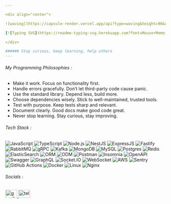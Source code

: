 ```yaml
---

<div align="center">

![waving](https://capsule-render.vercel.app/api?type=waving&height=90&color=gradient)

[![Typing SVG](https://readme-typing-svg.herokuapp.com?font=Mouse+Memoirs&size=65&pause=500&color=cd9106&vCenter=true&width=700&height=70&lines=Alireza+Mousavi;a+Software+Engineer)](https://git.io/typing-svg)

</div>

###### Stay curious, keep learning, help others
---
```


###### My Programming Philosophies :

- Make it work. Focus on functionality first.
- Handle errors gracefully. Don’t let third-party code cause panic.
- Use the standard library. Depend less, build more.
- Choose dependencies wisely. Stick to well-maintained, trusted tools.
- Test with purpose. Keep tests sharp and relevant.
- Document clearly. Good docs make good code great.
- Never stop learning. Stay curious, stay improving.

###### Tech Stack :

![JavaScript](https://img.shields.io/badge/javascript-%23F7DF1E.svg?style=for-the-badge&logo=javascript&logoColor=black)
![TypeScript](https://img.shields.io/badge/typescript-%23007ACC.svg?style=for-the-badge&logo=typescript&logoColor=white)
![Node.js](https://img.shields.io/badge/node.js-%236DA55F.svg?style=for-the-badge&logo=node.js&logoColor=white)
![NestJS](https://img.shields.io/badge/nestjs-%23E0234E.svg?style=for-the-badge&logo=nestjs&logoColor=white)
![ExpressJS](https://img.shields.io/badge/express.js-%23000000.svg?style=for-the-badge&logo=express&logoColor=white)
![Fastify](https://img.shields.io/badge/fastify-%23000000.svg?style=for-the-badge&logo=fastify&logoColor=white)
![RabbitMQ](https://img.shields.io/badge/rabbitmq-%23FF6600.svg?style=for-the-badge&logo=rabbitmq&logoColor=white)
![gRPC](https://img.shields.io/badge/grpc-%2300C4B4.svg?style=for-the-badge&logo=grpc&logoColor=white)
![Kafka](https://img.shields.io/badge/kafka-%23231F20.svg?style=for-the-badge&logo=apachekafka&logoColor=white)
![MongoDB](https://img.shields.io/badge/mongodb-%234EA94B.svg?style=for-the-badge&logo=mongodb&logoColor=white)
![MySQL](https://img.shields.io/badge/mysql-%234479A1.svg?style=for-the-badge&logo=mysql&logoColor=white)
![Postgres](https://img.shields.io/badge/postgres-%23316192.svg?style=for-the-badge&logo=postgresql&logoColor=white)
![Redis](https://img.shields.io/badge/redis-%23DD0031.svg?style=for-the-badge&logo=redis&logoColor=white)
![ElasticSearch](https://img.shields.io/badge/elasticsearch-%23005571.svg?style=for-the-badge&logo=elasticsearch&logoColor=white)
![ORM](https://img.shields.io/badge/ORM-%23007ACC.svg?style=for-the-badge)
![ODM](https://img.shields.io/badge/ODM-%23007ACC.svg?style=for-the-badge)
![Postman](https://img.shields.io/badge/postman-%23FF6C37.svg?style=for-the-badge&logo=postman&logoColor=white)
![Insomnia](https://img.shields.io/badge/insomnia-%234000BF.svg?style=for-the-badge&logo=insomnia&logoColor=white)
![OpenAPI](https://img.shields.io/badge/openapi-%236BA539.svg?style=for-the-badge&logo=openapiinitiative&logoColor=white)
![Swagger](https://img.shields.io/badge/swagger-%23Clojure.svg?style=for-the-badge&logo=swagger&logoColor=white)
![GraphQL](https://img.shields.io/badge/graphql-%23E10098.svg?style=for-the-badge&logo=graphql&logoColor=white)
![Socket.IO](https://img.shields.io/badge/socket.io-%23010101.svg?style=for-the-badge&logo=socket.io&logoColor=white)
![WebSocket](https://img.shields.io/badge/websocket-%23010101.svg?style=for-the-badge&logo=websocket&logoColor=white)
![AWS](https://img.shields.io/badge/aws-%23FF9900.svg?style=for-the-badge&logo=amazonaws&logoColor=white)
![Sentry](https://img.shields.io/badge/sentry-%23362D59.svg?style=for-the-badge&logo=sentry&logoColor=white)
![GitHub Actions](https://img.shields.io/badge/github%20actions-%232671E5.svg?style=for-the-badge&logo=githubactions&logoColor=white)
![Docker](https://img.shields.io/badge/docker-%230db7ed.svg?style=for-the-badge&logo=docker&logoColor=white)
![Linux](https://img.shields.io/badge/linux-%23FCC624.svg?style=for-the-badge&logo=linux&logoColor=black)
![Nginx](https://img.shields.io/badge/nginx-%23009639.svg?style=for-the-badge&logo=nginx&logoColor=white)

###### Socials :

<div align="left">
  <a href="alireza.msvi1313@gmail.com" target="_blank">
    <img src="https://raw.githubusercontent.com/maurodesouza/profile-readme-generator/master/src/assets/icons/social/gmail/default.svg" width="37" height="25" alt="gmail logo"/>
  </a>
  <a href="https://t.me/alireza_msvi13" target="_blank">
    <img src="https://raw.githubusercontent.com/maurodesouza/profile-readme-generator/master/src/assets/icons/social/telegram/default.svg" width="37" height="25" alt="telegram logo"/>
  </a>
</div>
